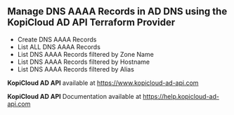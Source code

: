 ## Manage DNS AAAA Records in AD DNS using the KopiCloud AD API Terraform Provider

* Create DNS AAAA Records
* List ALL DNS AAAA Records
* List DNS AAAA Records filtered by Zone Name
* List DNS AAAA Records filtered by Hostname
* List DNS AAAA Records filtered by Alias

**KopiCloud AD API** available at https://www.kopicloud-ad-api.com

**KopiCloud AD API** Documentation available at https://help.kopicloud-ad-api.com

